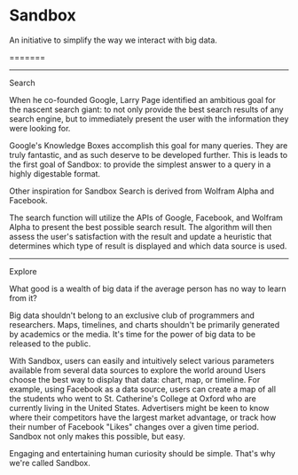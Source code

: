 Sandbox
=======

An initiative to simplify the way we interact with big data.

=======

**********
Search 

When he co-founded Google, Larry Page identified an ambitious goal for the nascent search giant: to not only provide the best search results of any search engine, but to immediately present the user with the information they were looking for.

Google's Knowledge Boxes accomplish this goal for many queries. They are truly fantastic, and as such deserve to be developed further. This is leads to the first goal of Sandbox: to provide the simplest answer to a query in a highly digestable format.

Other inspiration for Sandbox Search is derived from Wolfram Alpha and Facebook.

The search function will utilize the APIs of Google, Facebook, and Wolfram Alpha to present the best possible search result. The algorithm will then assess the user's satisfaction with the result and update a heuristic that determines which type of result is displayed and which data source is used.


***********
Explore


What good is a wealth of big data if the average person has no way to learn from it?

Big data shouldn't belong to an exclusive club of programmers and researchers. Maps, timelines, and charts shouldn't be primarily generated by academics or the media. It's time for the power of big data to be released to the public.

With Sandbox, users can easily and intuitively select various parameters available from several data sources to explore the world around Users choose the best way to display that data: chart, map, or timeline. For example, using Facebook as a data source, users can create a map of all the students who went to St. Catherine's College at Oxford who are currently living in the United States. Advertisers might be keen to know where their competitors have the largest market advantage, or track how their number of Facebook "Likes" changes over a given time period. Sandbox not only makes this possible, but easy.

Engaging and entertaining human curiosity should be simple. That's why we're called Sandbox.